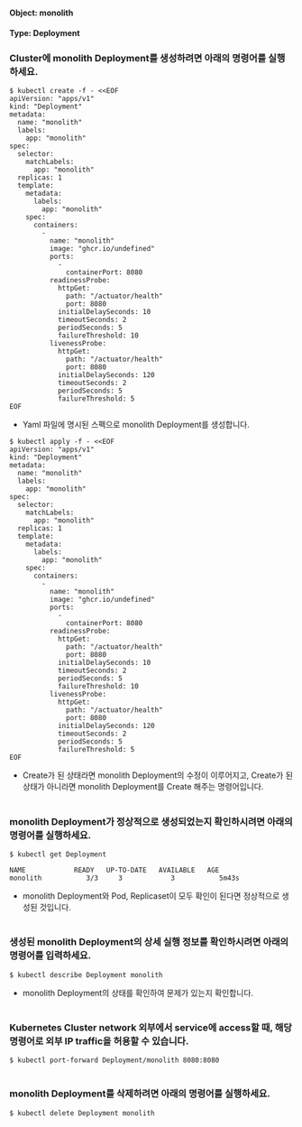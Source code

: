 
#### Object: monolith
#### Type: Deployment

### Cluster에 monolith Deployment를 생성하려면 아래의 명령어를 실행하세요.

```
$ kubectl create -f - <<EOF 
apiVersion: "apps/v1"
kind: "Deployment"
metadata: 
  name: "monolith"
  labels: 
    app: "monolith"
spec: 
  selector: 
    matchLabels: 
      app: "monolith"
  replicas: 1
  template: 
    metadata: 
      labels: 
        app: "monolith"
    spec: 
      containers: 
        - 
          name: "monolith"
          image: "ghcr.io/undefined"
          ports: 
            - 
              containerPort: 8080
          readinessProbe: 
            httpGet: 
              path: "/actuator/health"
              port: 8080
            initialDelaySeconds: 10
            timeoutSeconds: 2
            periodSeconds: 5
            failureThreshold: 10
          livenessProbe: 
            httpGet: 
              path: "/actuator/health"
              port: 8080
            initialDelaySeconds: 120
            timeoutSeconds: 2
            periodSeconds: 5
            failureThreshold: 5
EOF
```
- Yaml 파일에 명시된 스펙으로 monolith Deployment를 생성합니다.

```
$ kubectl apply -f - <<EOF 
apiVersion: "apps/v1"
kind: "Deployment"
metadata: 
  name: "monolith"
  labels: 
    app: "monolith"
spec: 
  selector: 
    matchLabels: 
      app: "monolith"
  replicas: 1
  template: 
    metadata: 
      labels: 
        app: "monolith"
    spec: 
      containers: 
        - 
          name: "monolith"
          image: "ghcr.io/undefined"
          ports: 
            - 
              containerPort: 8080
          readinessProbe: 
            httpGet: 
              path: "/actuator/health"
              port: 8080
            initialDelaySeconds: 10
            timeoutSeconds: 2
            periodSeconds: 5
            failureThreshold: 10
          livenessProbe: 
            httpGet: 
              path: "/actuator/health"
              port: 8080
            initialDelaySeconds: 120
            timeoutSeconds: 2
            periodSeconds: 5
            failureThreshold: 5
EOF
```
- Create가 된 상태라면 monolith Deployment의 수정이 이루어지고, Create가 된 상태가 아니라면 monolith Deployment를 Create 해주는 명령어입니다.  
#

### monolith Deployment가 정상적으로 생성되었는지 확인하시려면 아래의 명령어를 실행하세요.

```
$ kubectl get Deployment

NAME            READY   UP-TO-DATE   AVAILABLE   AGE
monolith           3/3     3            3           5m43s

```
- monolith Deployment와 Pod, Replicaset이 모두 확인이 된다면 정상적으로 생성된 것입니다.
#

### 생성된 monolith Deployment의 상세 실행 정보를 확인하시려면 아래의 명령어를 입력하세요.

```
$ kubectl describe Deployment monolith
```
- monolith Deployment의 상태를 확인하여 문제가 있는지 확인합니다. 
#

### Kubernetes Cluster network 외부에서 service에 access할 때, 해당 명령어로 외부 IP traffic을 허용할 수 있습니다.

```
$ kubectl port-forward Deployment/monolith 8080:8080
```
#

### monolith Deployment를 삭제하려면 아래의 명령어를 실행하세요.

```
$ kubectl delete Deployment monolith
```
#

